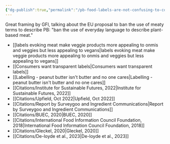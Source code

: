 ```yaml
---
{"dg-publish":true,"permalink":"/pb-food-labels-are-not-confusing-to-consumers/","tags":["labelling"],"created":"2025-10-23T17:42:47.493+01:00","updated":"2025-10-25T14:32:28.844+01:00"}
---
```


Great framing by GFI, talking about the EU proposal to ban the use of meaty terms to describe PB: "ban the use of everyday language to describe plant-based meat."

- [[labels evoking meat make veggie products more appealing to onmis and veggies but less appealing to vegans\|labels evoking meat make veggie products more appealing to onmis and veggies but less appealing to vegans]]
- [[Consumers want transparent labels\|Consumers want transparent labels]]
- [[Labelling - peanut butter isn't butter and no one cares\|Labelling - peanut butter isn't butter and no one cares]]
- [[Citations/Institute for Sustainable Futures, 2022\|Institute for Sustainable Futures, 2022]]
- [[Citations/Upfield, Oct 2022\|Upfield, Oct 2022]]
- [[Citations/Report by Surveygoo and Ingredient Communications\|Report by Surveygoo and Ingredient Communications]] 
- [[Citations/BUEC, 2020\|BUEC, 2020]]
- [[Citations/International Food Information Council Foundation, 2018\|International Food Information Council Foundation, 2018]] 
- [[Citations/Gleckel, 2020\|Gleckel, 2020]] 
- [[Citations/De-loyde et al., 2023\|De-loyde et al., 2023]] 
